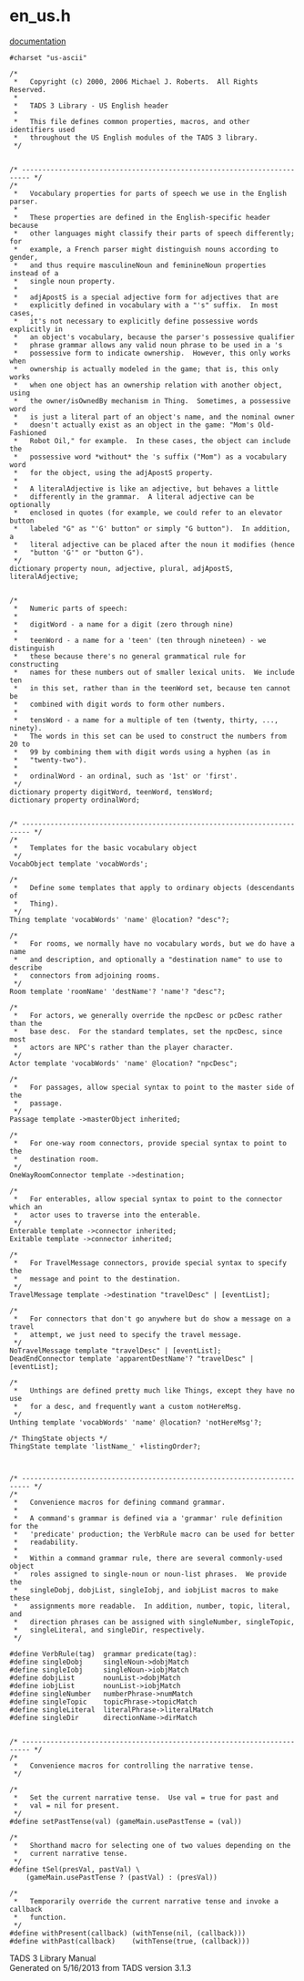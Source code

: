 # en_us.h

[documentation](../file/en_us.h.html)

    #charset "us-ascii"

    /* 
     *   Copyright (c) 2000, 2006 Michael J. Roberts.  All Rights Reserved. 
     *   
     *   TADS 3 Library - US English header
     *   
     *   This file defines common properties, macros, and other identifiers used
     *   throughout the US English modules of the TADS 3 library.  
     */


    /* ------------------------------------------------------------------------ */
    /*
     *   Vocabulary properties for parts of speech we use in the English parser.
     *   
     *   These properties are defined in the English-specific header because
     *   other languages might classify their parts of speech differently; for
     *   example, a French parser might distinguish nouns according to gender,
     *   and thus require masculineNoun and feminineNoun properties instead of a
     *   single noun property.
     *   
     *   adjApostS is a special adjective form for adjectives that are
     *   explicitly defined in vocabulary with a "'s" suffix.  In most cases,
     *   it's not necessary to explicitly define possessive words explicitly in
     *   an object's vocabulary, because the parser's possessive qualifier
     *   phrase grammar allows any valid noun phrase to be used in a 's
     *   possessive form to indicate ownership.  However, this only works when
     *   ownership is actually modeled in the game; that is, this only works
     *   when one object has an ownership relation with another object, using
     *   the owner/isOwnedBy mechanism in Thing.  Sometimes, a possessive word
     *   is just a literal part of an object's name, and the nominal owner
     *   doesn't actually exist as an object in the game: "Mom's Old-Fashioned
     *   Robot Oil," for example.  In these cases, the object can include the
     *   possessive word *without* the 's suffix ("Mom") as a vocabulary word
     *   for the object, using the adjApostS property.
     *   
     *   A literalAdjective is like an adjective, but behaves a little
     *   differently in the grammar.  A literal adjective can be optionally
     *   enclosed in quotes (for example, we could refer to an elevator button
     *   labeled "G" as "'G' button" or simply "G button").  In addition, a
     *   literal adjective can be placed after the noun it modifies (hence
     *   "button 'G'" or "button G").    
     */
    dictionary property noun, adjective, plural, adjApostS, literalAdjective;


    /*
     *   Numeric parts of speech:
     *   
     *   digitWord - a name for a digit (zero through nine)
     *   
     *   teenWord - a name for a 'teen' (ten through nineteen) - we distinguish
     *   these because there's no general grammatical rule for constructing
     *   names for these numbers out of smaller lexical units.  We include ten
     *   in this set, rather than in the teenWord set, because ten cannot be
     *   combined with digit words to form other numbers.
     *   
     *   tensWord - a name for a multiple of ten (twenty, thirty, ..., ninety).
     *   The words in this set can be used to construct the numbers from 20 to
     *   99 by combining them with digit words using a hyphen (as in
     *   "twenty-two").
     *   
     *   ordinalWord - an ordinal, such as '1st' or 'first'.  
     */
    dictionary property digitWord, teenWord, tensWord;
    dictionary property ordinalWord;


    /* ------------------------------------------------------------------------ */
    /*
     *   Templates for the basic vocabulary object 
     */
    VocabObject template 'vocabWords';

    /*
     *   Define some templates that apply to ordinary objects (descendants of
     *   Thing). 
     */
    Thing template 'vocabWords' 'name' @location? "desc"?;

    /*
     *   For rooms, we normally have no vocabulary words, but we do have a name
     *   and description, and optionally a "destination name" to use to describe
     *   connectors from adjoining rooms.  
     */
    Room template 'roomName' 'destName'? 'name'? "desc"?;

    /*
     *   For actors, we generally override the npcDesc or pcDesc rather than the
     *   base desc.  For the standard templates, set the npcDesc, since most
     *   actors are NPC's rather than the player character.  
     */
    Actor template 'vocabWords' 'name' @location? "npcDesc";

    /*
     *   For passages, allow special syntax to point to the master side of the
     *   passage. 
     */
    Passage template ->masterObject inherited;

    /* 
     *   For one-way room connectors, provide special syntax to point to the
     *   destination room. 
     */
    OneWayRoomConnector template ->destination;

    /*
     *   For enterables, allow special syntax to point to the connector which an
     *   actor uses to traverse into the enterable. 
     */
    Enterable template ->connector inherited;
    Exitable template ->connector inherited;

    /*
     *   For TravelMessage connectors, provide special syntax to specify the
     *   message and point to the destination. 
     */
    TravelMessage template ->destination "travelDesc" | [eventList];

    /*
     *   For connectors that don't go anywhere but do show a message on a travel
     *   attempt, we just need to specify the travel message. 
     */
    NoTravelMessage template "travelDesc" | [eventList];
    DeadEndConnector template 'apparentDestName'? "travelDesc" | [eventList];

    /* 
     *   Unthings are defined pretty much like Things, except they have no use
     *   for a desc, and frequently want a custom notHereMsg.  
     */
    Unthing template 'vocabWords' 'name' @location? 'notHereMsg'?;

    /* ThingState objects */
    ThingState template 'listName_' +listingOrder?;



    /* ------------------------------------------------------------------------ */
    /*
     *   Convenience macros for defining command grammar.
     *   
     *   A command's grammar is defined via a 'grammar' rule definition for the
     *   'predicate' production; the VerbRule macro can be used for better
     *   readability.
     *   
     *   Within a command grammar rule, there are several commonly-used object
     *   roles assigned to single-noun or noun-list phrases.  We provide the
     *   singleDobj, dobjList, singleIobj, and iobjList macros to make these
     *   assignments more readable.  In addition, number, topic, literal, and
     *   direction phrases can be assigned with singleNumber, singleTopic,
     *   singleLiteral, and singleDir, respectively.  
     */

    #define VerbRule(tag)  grammar predicate(tag):
    #define singleDobj     singleNoun->dobjMatch
    #define singleIobj     singleNoun->iobjMatch
    #define dobjList       nounList->dobjMatch
    #define iobjList       nounList->iobjMatch
    #define singleNumber   numberPhrase->numMatch
    #define singleTopic    topicPhrase->topicMatch
    #define singleLiteral  literalPhrase->literalMatch
    #define singleDir      directionName->dirMatch


    /* ------------------------------------------------------------------------ */
    /*
     *   Convenience macros for controlling the narrative tense.
     */

    /*
     *   Set the current narrative tense.  Use val = true for past and
     *   val = nil for present.
     */
    #define setPastTense(val) (gameMain.usePastTense = (val))

    /*
     *   Shorthand macro for selecting one of two values depending on the
     *   current narrative tense.
     */
    #define tSel(presVal, pastVal) \
        (gameMain.usePastTense ? (pastVal) : (presVal))

    /*
     *   Temporarily override the current narrative tense and invoke a callback
     *   function.
     */
    #define withPresent(callback) (withTense(nil, (callback)))
    #define withPast(callback)    (withTense(true, (callback)))

<div class="ftr">

TADS 3 Library Manual  
Generated on 5/16/2013 from TADS version 3.1.3

</div>
